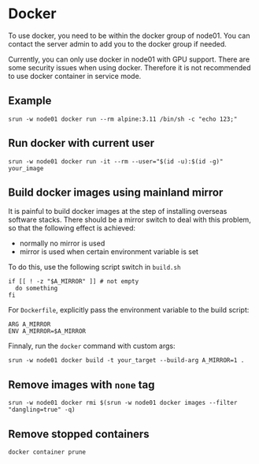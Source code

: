 # Docker
To use docker, you need to be within the docker group of node01. You can contact the server admin to add you to the docker group if needed.

Currently, you can only use docker in node01 with GPU support. There are some security issues when using docker. Therefore it is not recommended to use docker container in service mode.

## Example
```shell
srun -w node01 docker run --rm alpine:3.11 /bin/sh -c "echo 123;"
```
## Run docker with current user
```shell
srun -w node01 docker run -it --rm --user="$(id -u):$(id -g)" your_image
```

## Build docker images using mainland mirror
It is painful to build docker images at the step of installing overseas software stacks. There should be a mirror switch to deal with this problem, so that
the following effect is achieved:
* normally no mirror is used
* mirror is used when certain environment variable is set

To do this, use the following script switch in `build.sh`
```shell
if [[ ! -z "$A_MIRROR" ]] # not empty
  do something
fi
```

For `Dockerfile`, explicitly pass the environment variable to the build script:

```
ARG A_MIRROR
ENV A_MIRROR=$A_MIRROR
```

Finnaly, run the `docker` command with custom args:
```shell
srun -w node01 docker build -t your_target --build-arg A_MIRROR=1 .
```

## Remove images with `none` tag
```shell
srun -w node01 docker rmi $(srun -w node01 docker images --filter "dangling=true" -q)
```
## Remove stopped containers
```shell
docker container prune
```
